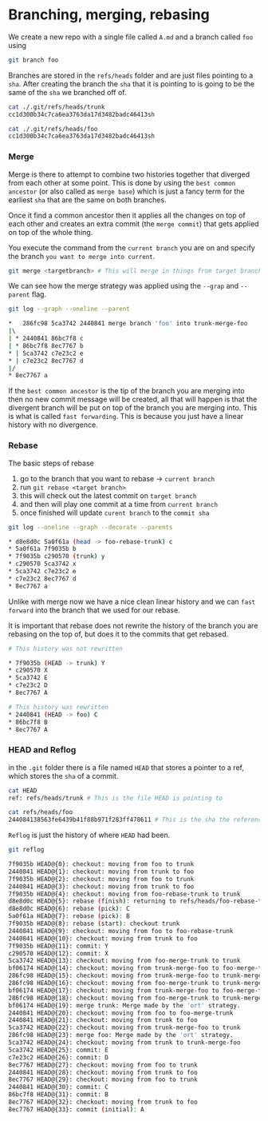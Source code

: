 # Branching, merging, rebasing

We create a new repo with a single file called `A.md` and a branch called `foo` using

```sh
git branch foo
```

Branches are stored in the `refs/heads` folder and are just files pointing to a `sha`. After creating the branch the `sha` that it is pointing to is going to be the same of the `sha` we branched off of.

```sh
cat ./.git/refs/heads/trunk
cc1d300b34c7ca6ea3763da17d3482badc46413sh

cat ./.git/refs/heads/foo
cc1d300b34c7ca6ea3763da17d3482badc46413sh
```

### Merge

Merge is there to attempt to combine two histories together that diverged from each other at some point. This is done by using the `best common ancestor` (or also called as `merge base`) which is just a fancy term for the earliest `sha` that are the same on both branches.

Once it find a common ancestor then it applies all the changes on top of each other and creates an extra commit (the `merge commit`) that gets applied on top of the whole thing.

You execute the command from the `current branch` you are on and specify the branch `you want to merge into current`.

```sh
git merge <targetbranch> # This will merge in things from target branch to the current branch you are on
```

We can see how the merge strategy was applied using the `--grap` and `--parent` flag.

```sh
git log --graph --oneline --parent

*   286fc98 5ca3742 2440841 merge branch 'foo' into trunk-merge-foo
|\  
| * 2440841 86bc7f8 c
| * 86bc7f8 8ec7767 b
* | 5ca3742 c7e23c2 e
* | c7e23c2 8ec7767 d
|/  
* 8ec7767 a
```

If the `best common ancestor` is the tip of the branch you are merging into then no new commit message will be created, all that will happen is that the divergent branch will be put on top of the branch you are merging into. This is what is called `fast forwarding`. This is because you just have a linear history with no divergence.

### Rebase

The basic steps of rebase

1. go to the branch that you want to rebase -> `current branch`
2. run `git rebase <target branch>`
3. this will check out the latest commit on `target branch`
4. and then will play one commit at a time from `current branch`
5. once finished will update `curent branch` to the `commit sha`

```sh
git log --oneline --graph --decorate --parents

* d8e8d0c 5a0f61a (head -> foo-rebase-trunk) c
* 5a0f61a 7f9035b b
* 7f9035b c290570 (trunk) y
* c290570 5ca3742 x
* 5ca3742 c7e23c2 e
* c7e23c2 8ec7767 d
* 8ec7767 a
```

Unlike with merge now we have a nice clean linear history and we can `fast forward` into the branch that we used for our rebase.

It is important that rebase does not rewrite the history of the branch you are rebasing on the top of, but does it to the commits that get rebased.

```sh
# This history was not rewritten

* 7f9035b (HEAD -> trunk) Y
* c290570 X
* 5ca3742 E
* c7e23c2 D
* 8ec7767 A

# This history was rewritten
* 2440841 (HEAD -> foo) C
* 86bc7f8 B
* 8ec7767 A
```

### HEAD and Reflog

in the `.git` folder there is a file named `HEAD` that stores a pointer to a ref, which stores the `sha` of a commit.

```sh
cat HEAD
ref: refs/heads/trunk # This is the file HEAD is pointing to

cat refs/heads/foo
244084138563fe6439b41f88b971f283ff478611 # This is the sha the reference is pointing to
```

`Reflog` is just the history of where `HEAD` had been.

```sh
git reflog

7f9035b HEAD@{0}: checkout: moving from foo to trunk
2440841 HEAD@{1}: checkout: moving from trunk to foo
7f9035b HEAD@{2}: checkout: moving from foo to trunk
2440841 HEAD@{3}: checkout: moving from trunk to foo
7f9035b HEAD@{4}: checkout: moving from foo-rebase-trunk to trunk
d8e8d0c HEAD@{5}: rebase (finish): returning to refs/heads/foo-rebase-trunk
d8e8d0c HEAD@{6}: rebase (pick): C
5a0f61a HEAD@{7}: rebase (pick): B
7f9035b HEAD@{8}: rebase (start): checkout trunk
2440841 HEAD@{9}: checkout: moving from foo to foo-rebase-trunk
2440841 HEAD@{10}: checkout: moving from trunk to foo
7f9035b HEAD@{11}: commit: Y
c290570 HEAD@{12}: commit: X
5ca3742 HEAD@{13}: checkout: moving from foo-merge-trunk to trunk
bf06174 HEAD@{14}: checkout: moving from trunk-merge-foo to foo-merge-trunk
286fc98 HEAD@{15}: checkout: moving from trunk-merge-foo to trunk-merge-foo
286fc98 HEAD@{16}: checkout: moving from foo-merge-trunk to trunk-merge-foo
bf06174 HEAD@{17}: checkout: moving from trunk-merge-foo to foo-merge-trunk
286fc98 HEAD@{18}: checkout: moving from foo-merge-trunk to trunk-merge-foo
bf06174 HEAD@{19}: merge trunk: Merge made by the 'ort' strategy.
2440841 HEAD@{20}: checkout: moving from foo to foo-merge-trunk
2440841 HEAD@{21}: checkout: moving from trunk to foo
5ca3742 HEAD@{22}: checkout: moving from trunk-merge-foo to trunk
286fc98 HEAD@{23}: merge foo: Merge made by the 'ort' strategy.
5ca3742 HEAD@{24}: checkout: moving from trunk to trunk-merge-foo
5ca3742 HEAD@{25}: commit: E
c7e23c2 HEAD@{26}: commit: D
8ec7767 HEAD@{27}: checkout: moving from foo to trunk
2440841 HEAD@{28}: checkout: moving from trunk to foo
8ec7767 HEAD@{29}: checkout: moving from foo to trunk
2440841 HEAD@{30}: commit: C
86bc7f8 HEAD@{31}: commit: B
8ec7767 HEAD@{32}: checkout: moving from trunk to foo
8ec7767 HEAD@{33}: commit (initial): A
```


